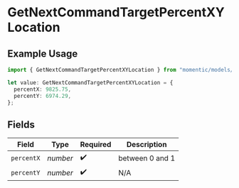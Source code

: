 # GetNextCommandTargetPercentXYLocation

## Example Usage

```typescript
import { GetNextCommandTargetPercentXYLocation } from "momentic/models/operations";

let value: GetNextCommandTargetPercentXYLocation = {
  percentX: 9825.75,
  percentY: 6974.29,
};
```

## Fields

| Field              | Type               | Required           | Description        |
| ------------------ | ------------------ | ------------------ | ------------------ |
| `percentX`         | *number*           | :heavy_check_mark: | between 0 and 1    |
| `percentY`         | *number*           | :heavy_check_mark: | N/A                |